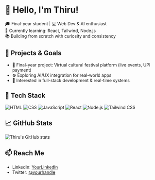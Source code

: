 # 👋 Hello, I'm Thiru!

🎓 Final-year student | 💻 Web Dev & AI enthusiast  
🌱 Currently learning: React, Tailwind, Node.js  
📚 Building from scratch with curiosity and consistency  

## 🚀 Projects & Goals
- 🎉 Final-year project: Virtual cultural festival platform (live events, UPI payment)
- ⚙️ Exploring AI/UX integration for real-world apps
- 🔭 Interested in full-stack development & real-time systems

## 🧰 Tech Stack
![HTML](https://img.shields.io/badge/-HTML5-E34F26?logo=html5&logoColor=fff)
![CSS](https://img.shields.io/badge/-CSS3-1572B6?logo=css3)
![JavaScript](https://img.shields.io/badge/-JavaScript-F7DF1E?logo=javascript&logoColor=000)
![React](https://img.shields.io/badge/-React-61DAFB?logo=react&logoColor=000)
![Node.js](https://img.shields.io/badge/-Node.js-339933?logo=node.js&logoColor=fff)
![Tailwind CSS](https://img.shields.io/badge/-TailwindCSS-38B2AC?logo=tailwind-css&logoColor=fff)

## 📈 GitHub Stats
![Thiru's GitHub stats](https://github-readme-stats.vercel.app/api?username=YOUR_USERNAME&show_icons=true&theme=tokyonight)

## 📫 Reach Me
- LinkedIn: [YourLinkedIn](#)
- Twitter: [@yourhandle](#)
